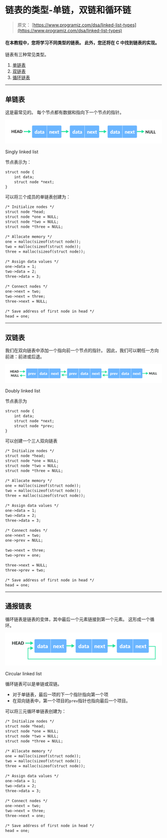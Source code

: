 # 链表的类型-单链，双链和循环链

> 原文： [https://www.programiz.com/dsa/linked-list-types](https://www.programiz.com/dsa/linked-list-types)

#### 在本教程中，您将学习不同类型的链表。 此外，您还将在 C 中找到链表的实现。

链表有三种常见类型。

1.  [单链表](#singly)
2.  [双链表](#doubly)
3.  [循环链表](#circular)

* * *

## 单链表

这是最常见的。 每个节点都有数据和指向下一个节点的指针。

![singly linked list](img/298eb5720e9920eb3c64180c5b2c9439.png "Singly linked list")

Singly linked list



节点表示为：

```
struct node {
    int data;
    struct node *next;
}
```

可以将三个成员的单链表创建为：

```
/* Initialize nodes */
struct node *head;
struct node *one = NULL;
struct node *two = NULL;
struct node *three = NULL;

/* Allocate memory */
one = malloc(sizeof(struct node));
two = malloc(sizeof(struct node));
three = malloc(sizeof(struct node));

/* Assign data values */
one->data = 1;
two->data = 2;
three->data = 3;

/* Connect nodes */
one->next = two;
two->next = three;
three->next = NULL;

/* Save address of first node in head */
head = one;
```

* * *

## 双链表

我们在双向链表中添加一个指向前一个节点的指针。 因此，我们可以朝任一方向前进：前进或后退。

![doubly linked list](img/41eb07fbf5d37f5a137a348ed7e75750.png "Doubly linked list")

Doubly linked list



节点表示为

```
struct node {
    int data;
    struct node *next;
    struct node *prev;
}
```

可以创建一个三人双向链表

```
/* Initialize nodes */
struct node *head;
struct node *one = NULL;
struct node *two = NULL;
struct node *three = NULL;

/* Allocate memory */
one = malloc(sizeof(struct node));
two = malloc(sizeof(struct node));
three = malloc(sizeof(struct node));

/* Assign data values */
one->data = 1;
two->data = 2;
three->data = 3;

/* Connect nodes */
one->next = two;
one->prev = NULL;

two->next = three;
two->prev = one;

three->next = NULL;
three->prev = two;

/* Save address of first node in head */
head = one;
```

* * *

## 通报链表

循环链表是链表的变体，其中最后一个元素链接到第一个元素。 这形成一个循环。

![circular linked list](img/1c5bf95491fb9e2834779ca8b31ac0c7.png "Circular linked list")

Circular linked list



循环链表可以是单链或双链。

*   对于单链表，最后一项的下一个指针指向第一个项
*   在双向链表中，第一个项目的`prev`指针也指向最后一个项目。

可以将三元循环单链表创建为：

```
/* Initialize nodes */
struct node *head;
struct node *one = NULL;
struct node *two = NULL;
struct node *three = NULL;

/* Allocate memory */
one = malloc(sizeof(struct node));
two = malloc(sizeof(struct node));
three = malloc(sizeof(struct node));

/* Assign data values */
one->data = 1;
two->data = 2;
three->data = 3;

/* Connect nodes */
one->next = two;
two->next = three;
three->next = one;

/* Save address of first node in head */
head = one;
```